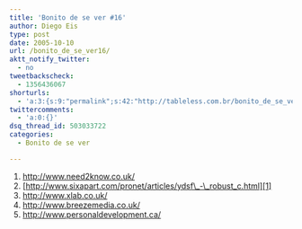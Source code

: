 ```yaml
---
title: 'Bonito de se ver #16'
author: Diego Eis
type: post
date: 2005-10-10
url: /bonito_de_se_ver16/
aktt_notify_twitter:
  - no
tweetbackscheck:
  - 1356436067
shorturls:
  - 'a:3:{s:9:"permalink";s:42:"http://tableless.com.br/bonito_de_se_ver16";s:7:"tinyurl";s:26:"http://tinyurl.com/3mnzlxm";s:4:"isgd";s:19:"http://is.gd/iLnMuk";}'
twittercomments:
  - 'a:0:{}'
dsq_thread_id: 503033722
categories:
  - Bonito de se ver

---
```

  1. <http://www.need2know.co.uk/>
  2. [http://www.sixapart.com/pronet/articles/ydsf\_-\_robust_c.html][1]
  3. <http://www.xlab.co.uk/>
  4. <http://www.breezemedia.co.uk/>
  5. <http://www.personaldevelopment.ca/>

 [1]: http://www.sixapart.com/pronet/articles/ydsf_-_robust_c.html